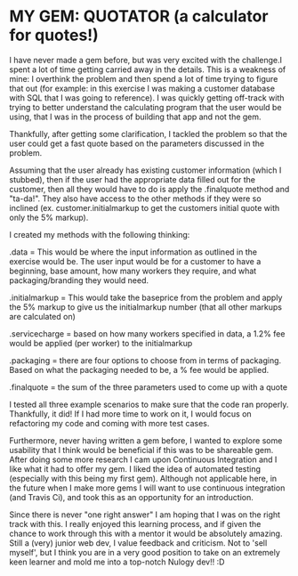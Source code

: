 
  # MY GEM: QUOTATOR (a calculator for quotes!)

  I have never made a gem before, but was very excited with the challenge.I spent a lot of time getting carried away in the details. This is a weakness of mine: I overthink the problem and then spend a lot of time trying to figure that out (for example: in this exercise I was making a customer database with SQL that I was going to reference). I was quickly getting off-track with trying to better understand the calculating program that the user would be using, that I was in the process of building that app and not the gem.

  Thankfully, after getting some clarification, I tackled the problem so that the user could get a fast quote based on the parameters discussed in the problem.

  Assuming that the user already has existing customer information (which I stubbed), then if the user had the appropriate data filled out for the customer, then all they would have to do is apply the .finalquote method and "ta-da!". They also have access to the other methods if they were so inclined (ex. customer.initialmarkup to get the customers initial quote with only the 5% markup).

  I created my methods with the following thinking:

  .data = This would be where the input information as outlined in the exercise would be. The user input would be for a customer to have a beginning, base amount, how many workers they require, and what packaging/branding they would need.

  .initialmarkup = This would take the baseprice from the problem and apply the 5% markup to give us the initialmarkup number (that all other markups are calculated on)

  .servicecharge = based on how many workers specified in data, a 1.2% fee would be applied (per worker) to the initialmarkup

  .packaging = there are four options to choose from in terms of packaging. Based on what the packaging needed to be, a % fee would be applied.

  .finalquote = the sum of the three parameters used to come up with a quote

  I tested all three example scenarios to make sure that the code ran properly. Thankfully, it did! If I had more time to work on it, I would focus on refactoring my code and coming with more test cases.

  Furthermore, never having written a gem before, I wanted to explore some usability that I think would be beneficial if this was to be shareable gem. After doing some more research I cam upon Continuous Integration and I like what it had to offer my gem. I liked the idea of automated testing (especially with this being my first gem). Although not applicable here, in the future when I make more gems I will want to use continuous integration (and Travis Ci), and took this as an opportunity for an introduction.

  Since there is never "one right answer" I am hoping that I was on the right track with this. I really enjoyed this learning process, and if given the chance to work through this with a mentor it would be absolutely amazing. Still a (very) junior web dev, I value feedback and criticism. Not to 'sell myself', but I think you are in a very good position to take on an extremely keen learner and mold me into a top-notch Nulogy dev!! :D
